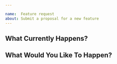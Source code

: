```yaml
---

name:  Feature request
about: Submit a proposal for a new feature
---
```


<!--
  --- IMPORTANT ---
  This is a template for a feature request! If you want to submit a bug report,
  please paste this link into your browser and follow the instructions there.

  https://github.com/jbowns/toothless/issues/new?template=BUG_REPORT.md
  -----------------
-->

<!--
  Hi there!

  Thanks for considering to file a feature request with Toothless. Please take a
  moment to answer the basic questions listed in this template. If there is no
  need for certain fields or sections, please delete those headers before
  submitting. We know not all tickets require those steps. Otherwise, please
  try to be as detailed as possible.

  Thanks!
-->

## What Currently Happens?

<!--
  Describe the current behavior.
-->

## What Would You Like To Happen?

<!--
  Describe what you'd like to see added. Be as descriptive as possible so we can
  have a good idea of what you want! Mockups or sketches are always welcome if
  applicable!
-->

<!-- DO NOT MODIFY BELOW THIS LINE -->
<!-- ----------------------------- -->
<!-- TOOTHLESS_FEATURE -->
